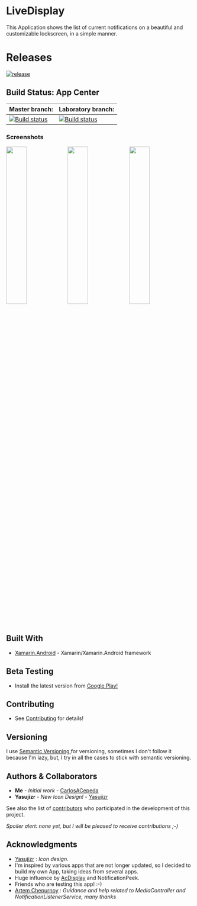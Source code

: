 # LiveDisplay

This Application shows the list of current notifications on a beautiful and customizable lockscreen, in a simple manner.


# Releases

[![release](https://img.shields.io/badge/release-released-brightgreen.svg)](https://github.com/CarlosACepeda/LiveDisplay/releases)

## Build Status: App Center

|Master branch:|Laboratory branch:|
|----------|---------|
|[![Build status](https://build.appcenter.ms/v0.1/apps/35ff8c85-fde9-4e45-9e27-834a716fce2b/branches/master/badge)](https://appcenter.ms)|[![Build status](https://build.appcenter.ms/v0.1/apps/35ff8c85-fde9-4e45-9e27-834a716fce2b/branches/Laboratory/badge)](https://appcenter.ms)



### Screenshots

<img src="https://i.imgur.com/Ykikt9d.png" width=33%><img src="https://i.imgur.com/Bbb5hbv.png" width=33%><img src="https://i.imgur.com/bXZ5pCc.png" width=33%>


## Built With

* [Xamarin.Android](https://docs.microsoft.com/en-us/xamarin/android/) - Xamarin/Xamarin.Android framework

## Beta Testing

* Install the latest version from [Google Play!](https://play.google.com/store/apps/details?id=com.underground.livedisplay)

## Contributing

* See [Contributing](https://github.com/CarlosACepeda/LiveDisplay/tree/master/CONTRIBUTING.md) for details!

## Versioning

I use [Semantic Versioning ](http://semver.org/) for versioning, sometimes I don't follow it because I'm lazy, but, I try in all the cases to stick with semantic versioning.

## Authors & Collaborators

* **Me** - *Initial work* - [CarlosACepeda](https://github.com/CarlosACepeda)
* **Yasujizr**  - *New Icon Design!* - [Yasujizr](https://github.com/Yasujizr)

See also the list of [contributors](https://github.com/CarlosACepeda/LiveDisplay/contributors) who participated in the development of this project.

*Spoiler alert: none yet, but I will be pleased to receive contributions ;-)*

## Acknowledgments

* [Yasujizr](https://github.com/Yasujizr) : *Icon design.*
* I'm inspired by various apps that are not longer updated, so I decided to build my own App, taking ideas from several apps.
* Huge influence by [AcDisplay](https://github.com/AChep/AcDisplay) and NotificationPeek.
* Friends who are testing this app! :-)
* [Artem Chepurnoy](https://github.com/AChep) : *Guidance and help related to MediaController and NotificationListenerService, many thanks*
